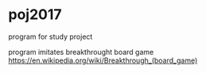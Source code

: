 # poj2017
program for study project

program imitates breakthrought board game
https://en.wikipedia.org/wiki/Breakthrough_(board_game)
